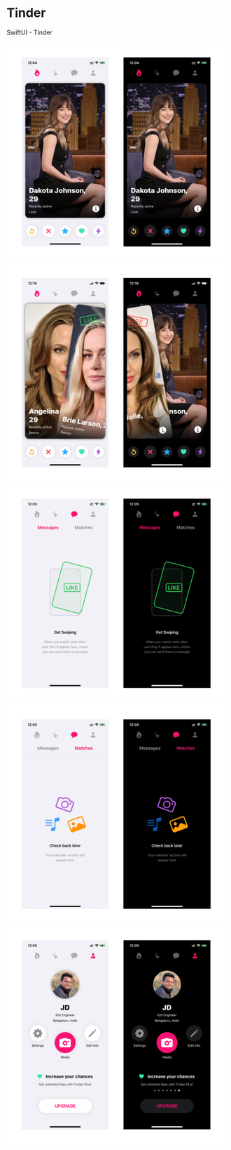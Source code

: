 # Tinder
SwiftUI - Tinder

  <img src="screenshots/img_1.png" height= "500"> 

  <img src="screenshots/img_2.png" height= "500"> 

  <img src="screenshots/img_3.png" height= "500"> 

  <img src="screenshots/img_4.png" height= "500"> 

  <img src="screenshots/img_5.png" height= "500"> 
